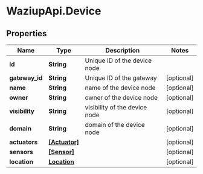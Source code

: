 # WaziupApi.Device

## Properties

| Name           | Type                          | Description                   | Notes      |
| -------------- | ----------------------------- | ----------------------------- | ---------- |
| **id**         | **String**                    | Unique ID of the device node  |
| **gateway_id** | **String**                    | Unique ID of the gateway      | [optional] |
| **name**       | **String**                    | name of the device node       | [optional] |
| **owner**      | **String**                    | owner of the device node      | [optional] |
| **visibility** | **String**                    | visibility of the device node | [optional] |
| **domain**     | **String**                    | domain of the device node     | [optional] |
| **actuators**  | [**[Actuator]**](Actuator.md) |                               | [optional] |
| **sensors**    | [**[Sensor]**](Sensor.md)     |                               | [optional] |
| **location**   | [**Location**](Location.md)   |                               | [optional] |
